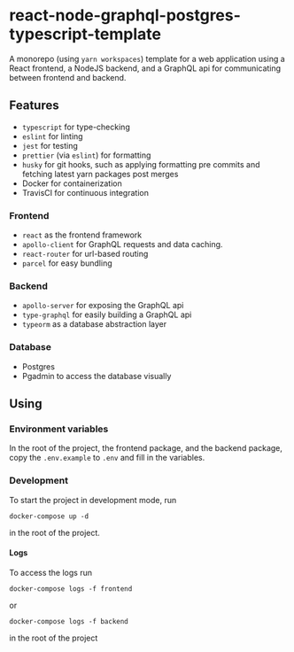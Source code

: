 # react-node-graphql-postgres-typescript-template

A monorepo (using `yarn workspaces`) template for a web application using a React frontend, a NodeJS backend, and a GraphQL api for communicating between frontend and backend.

## Features

- `typescript` for type-checking
- `eslint` for linting
- `jest` for testing
- `prettier` (via `eslint`) for formatting
- `husky` for git hooks, such as applying formatting pre commits and fetching latest yarn packages post merges
- Docker for containerization
- TravisCI for continuous integration

### Frontend

- `react` as the frontend framework
- `apollo-client` for GraphQL requests and data caching.
- `react-router` for url-based routing
- `parcel` for easy bundling

### Backend

- `apollo-server` for exposing the GraphQL api
- `type-graphql` for easily building a GraphQL api
- `typeorm` as a database abstraction layer

### Database

- Postgres
- Pgadmin to access the database visually

## Using

### Environment variables

In the root of the project, the frontend package, and the backend package, copy the `.env.example` to `.env` and fill in the variables.

### Development

To start the project in development mode, run

```
docker-compose up -d
```

in the root of the project.

#### Logs

To access the logs run

```
docker-compose logs -f frontend
```

or

```
docker-compose logs -f backend
```

in the root of the project
